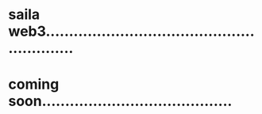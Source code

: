 # saila web3...........................................................
# coming soon.........................................
